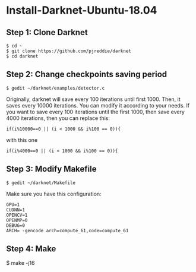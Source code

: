 # Install-Darknet-Ubuntu-18.04
## Step 1: Clone Darknet
```
$ cd ~
$ git clone https://github.com/pjreddie/darknet
$ cd darknet
```
## Step 2: Change checkpoints saving period
```
$ gedit ~/darknet/examples/detector.c
```
Originally, darknet will save every 100 iterations until first 1000. Then, it saves every 10000 iterations. You can modify it according to your needs. If you want to save every 100 iterations until the first 1000, then save every 4000 iterations, then you can replace this:
```
if(i%10000==0 || (i < 1000 && i%100 == 0)){
```
with this one
```
if(i%4000==0 || (i < 1000 && i%100 == 0)){
```
## Step 3: Modify Makefile
```
$ gedit ~/darknet/Makefile
```
Make sure you have this configuration:
```
GPU=1
CUDNN=1
OPENCV=1
OPENMP=0
DEBUG=0
ARCH= -gencode arch=compute_61,code=compute_61
```
## Step 4: Make
$ make -j16